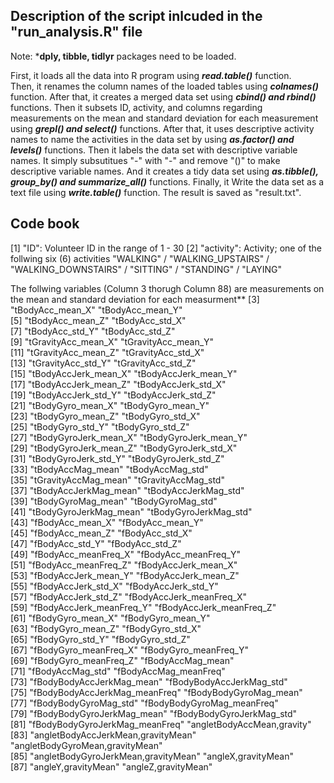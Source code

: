 ## Description of the script inlcuded in the "run_analysis.R" file

Note: ***dply, tibble, tidlyr** packages need to be loaded.

First, it loads all the data into R program using ***read.table()*** function.  
Then, it renames the column names of the loaded tables using ***colnames()*** function.
After that, it creates a merged data set using ***cbind() and rbind()*** functions.
Then it subsets ID, activity, and columns regarding measurements on the mean and standard deviation for each measurement using ***grepl() and select()*** functions.
After that, it uses descriptive activity names to name the activities in the data set by using ***as.factor() and levels()*** functions.
Then it labels the data set with descriptive variable names. It simply subsutitues "-" with "-" and remove "()" to make descriptive variable names.
And it creates a tidy data set using ***as.tibble(), group_by() and summarize_all()*** functions.
Finally, it Write the data set as a text file using ***write.table()*** function. The result is saved as "result.txt".

## Code book
 [1] "ID": Volunteer ID in the range of 1 - 30
 [2] "activity": Activity; one of the follwing six (6) activities 
"WALKING" / "WALKING_UPSTAIRS" / "WALKING_DOWNSTAIRS" / "SITTING" / "STANDING" / "LAYING"  
 
The follwing variables (Column 3 thorugh Column 88) are measurements on the mean and standard deviation for each measurment**
 [3] "tBodyAcc_mean_X"                    "tBodyAcc_mean_Y"                   
 [5] "tBodyAcc_mean_Z"                    "tBodyAcc_std_X"                    
 [7] "tBodyAcc_std_Y"                     "tBodyAcc_std_Z"                    
 [9] "tGravityAcc_mean_X"                 "tGravityAcc_mean_Y"                
[11] "tGravityAcc_mean_Z"                 "tGravityAcc_std_X"                 
[13] "tGravityAcc_std_Y"                  "tGravityAcc_std_Z"                 
[15] "tBodyAccJerk_mean_X"                "tBodyAccJerk_mean_Y"               
[17] "tBodyAccJerk_mean_Z"                "tBodyAccJerk_std_X"                
[19] "tBodyAccJerk_std_Y"                 "tBodyAccJerk_std_Z"                
[21] "tBodyGyro_mean_X"                   "tBodyGyro_mean_Y"                  
[23] "tBodyGyro_mean_Z"                   "tBodyGyro_std_X"                   
[25] "tBodyGyro_std_Y"                    "tBodyGyro_std_Z"                   
[27] "tBodyGyroJerk_mean_X"               "tBodyGyroJerk_mean_Y"              
[29] "tBodyGyroJerk_mean_Z"               "tBodyGyroJerk_std_X"               
[31] "tBodyGyroJerk_std_Y"                "tBodyGyroJerk_std_Z"               
[33] "tBodyAccMag_mean"                   "tBodyAccMag_std"                   
[35] "tGravityAccMag_mean"                "tGravityAccMag_std"                
[37] "tBodyAccJerkMag_mean"               "tBodyAccJerkMag_std"               
[39] "tBodyGyroMag_mean"                  "tBodyGyroMag_std"                  
[41] "tBodyGyroJerkMag_mean"              "tBodyGyroJerkMag_std"              
[43] "fBodyAcc_mean_X"                    "fBodyAcc_mean_Y"                   
[45] "fBodyAcc_mean_Z"                    "fBodyAcc_std_X"                    
[47] "fBodyAcc_std_Y"                     "fBodyAcc_std_Z"                    
[49] "fBodyAcc_meanFreq_X"                "fBodyAcc_meanFreq_Y"               
[51] "fBodyAcc_meanFreq_Z"                "fBodyAccJerk_mean_X"               
[53] "fBodyAccJerk_mean_Y"                "fBodyAccJerk_mean_Z"               
[55] "fBodyAccJerk_std_X"                 "fBodyAccJerk_std_Y"                
[57] "fBodyAccJerk_std_Z"                 "fBodyAccJerk_meanFreq_X"           
[59] "fBodyAccJerk_meanFreq_Y"            "fBodyAccJerk_meanFreq_Z"           
[61] "fBodyGyro_mean_X"                   "fBodyGyro_mean_Y"                  
[63] "fBodyGyro_mean_Z"                   "fBodyGyro_std_X"                   
[65] "fBodyGyro_std_Y"                    "fBodyGyro_std_Z"                   
[67] "fBodyGyro_meanFreq_X"               "fBodyGyro_meanFreq_Y"              
[69] "fBodyGyro_meanFreq_Z"               "fBodyAccMag_mean"                  
[71] "fBodyAccMag_std"                    "fBodyAccMag_meanFreq"              
[73] "fBodyBodyAccJerkMag_mean"           "fBodyBodyAccJerkMag_std"           
[75] "fBodyBodyAccJerkMag_meanFreq"       "fBodyBodyGyroMag_mean"             
[77] "fBodyBodyGyroMag_std"               "fBodyBodyGyroMag_meanFreq"         
[79] "fBodyBodyGyroJerkMag_mean"          "fBodyBodyGyroJerkMag_std"          
[81] "fBodyBodyGyroJerkMag_meanFreq"      "angletBodyAccMean,gravity"         
[83] "angletBodyAccJerkMean,gravityMean"  "angletBodyGyroMean,gravityMean"    
[85] "angletBodyGyroJerkMean,gravityMean" "angleX,gravityMean"                
[87] "angleY,gravityMean"                 "angleZ,gravityMean"
